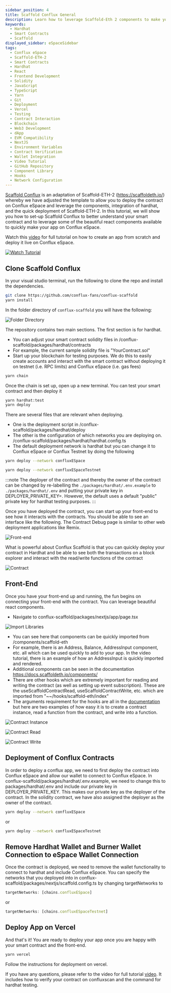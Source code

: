 ```yaml
---
sidebar_position: 4
title: Scaffold Conflux General
description: Learn how to leverage Scaffold-Eth 2 components to make your Conflux App
keywords:
  - Hardhat
  - Smart Contracts
  - Scaffold
displayed_sidebar: eSpaceSidebar
tags:
  - Conflux eSpace
  - Scaffold-ETH-2
  - Smart Contracts
  - Hardhat
  - React
  - Frontend Development
  - Solidity
  - JavaScript
  - TypeScript
  - Yarn
  - Git
  - Deployment
  - Vercel
  - Testing
  - Contract Interaction
  - Blockchain
  - Web3 Development
  - dApp
  - EVM Compatibility
  - NextJS
  - Environment Variables
  - Contract Verification
  - Wallet Integration
  - Video Tutorial
  - GitHub Repository
  - Component Library
  - Hooks
  - Network Configuration
---
```


[Scaffold Conflux](https://github.com/conflux-fans/conflux-scaffold) is an adaptation of Scaffold-ETH-2 (https://scaffoldeth.io/) whereby we have adjusted the template to allow you to deploy the contract on Conflux eSpace and leverage the components, integration of hardhat, and the quick deployment of Scaffold-ETH-2. In this tutorial, we will show you how to set-up Scaffold Conflux to better understand your smart contract and to leverage some of the beautiful react components available to quickly make your app on Conflux eSpace. 

Watch this [video](https://youtu.be/33S0IjGGsQg) for full tutorial on how to create an app from scratch and deploy it live on Conflux eSpace.

[![Watch Tutorial](https://img.youtube.com/vi/33S0IjGGsQg/0.jpg)](https://www.youtube.com/watch?v=33S0IjGGsQg)

## Clone Scaffold Conflux

In your visual studio terminal, run the following to clone the repo and install the dependencies. 

```bash
git clone https://github.com/conflux-fans/conflux-scaffold
yarn install
```
In the folder directory of `conflux-scaffold` you will have the following:

![Folder Directory](../img/CfxScaffoldFolderStructure.png)

The repository contains two main sections. The first section is for hardhat. 
- You can adjust your smart contract solidity files in /conflux-scaffold/packages/hardhat/contracts 
- For example, the current sample solidity file is "YourContract.sol" 
- Start up your blockchain for testing purposes. We do this to easily create accounts and interact with the smart contract without deploying it on testnet (i.e. RPC limits) and Conflux eSpace (i.e. gas fees)

```bash
yarn chain
```

Once the chain is set up, open up a new terminal. You can test your smart contract and then deploy it 

```bash
yarn hardhat:test
yarn deploy
```

There are several files that are relevant when deploying. 

- One is the deployment script in /conflux-scaffold/packages/hardhat/deploy
- The other is the configuration of which networks you are deploying on. /conflux-scaffold/packages/hardhat/hardhat.config.ts
- The default deployment network is hardhat but you can change it to Conflux eSpace or Conflux Testnet by doing the following

```bash
yarn deploy --network confluxESpace
```

```bash
yarn deploy --network confluxESpaceTestnet
```

:::note
The deployer of the contract and thereby the owner of the contract can be changed by re-labelling the `./packages/hardhat/.env.example` to `./packages/hardhat/.env` and putting your private key in DEPLOYER_PRIVATE_KEY=. However, the default uses a default "public" private key for hardhat testing purposes.
:::

Once you have deployed the contract, you can start up your front-end to see how it interacts with the contracts. You should be able to see an interface like the following. The Contract Debug page is similar to other web deployment applications like Remix.

![Front-end](../img/FrontEnd.png)

What is powerful about Conflux Scaffold is that you can quickly deploy your contract in Hardhat and be able to see both the transactions on a block explorer and interact with the read/write functions of the contract

![Contract](../img/ContractInteraction.png)


## Front-End

Once you have your front-end up and running, the fun begins on connecting your front-end with the contract. You can leverage beautiful react components.

- Navigate to conflux-scaffold/packages/nextjs/app/page.tsx

![Import Libraries](../img/Components.png)

- You can see here that components can be quickly imported from /components/scaffold-eth
- For example, there is an Address, Balance, AddressInput component, etc. all which can be used quickly to add to your app. In the video tutorial, there is an example of how an AddressInput is quickly imported and rendered.
- Additional components can be seen in the documentation https://docs.scaffoldeth.io/components/
- There are other hooks which are extremely important for reading and writing the contract (as well as setting up event subscription). These are the useScaffoldContractRead, useScaffoldContractWrite, etc. which are imported from "~~/hooks/scaffold-eth/index"
- The arguments requirement for the hooks are all in the [documentation](https://docs.scaffoldeth.io/components/) but here are two examples of how easy it is to create a contract instance, read a function from the contract, and write into a function.

![Contract Instance](../img/ContractInstance.png)

![Contract Read](../img/ContractRead.png)

![Contract Write](../img/ContractWrite.png)

## Deployment of Conflux Contracts

In order to deploy a conflux app, we need to first deploy the contract into Conflux eSpace and allow our wallet to connect to Conflux eSpace. In conflux-scaffold/packages/hardhat/.env.example, we need to change this to packages/hardhat/.env and include our private key in DEPLOYER_PRIVATE_KEY. This makes our private key as the deployer of the contract. In the solidity contract, we have also assigned the deployer as the owner of the contract.

```bash
yarn deploy --network confluxESpace
```

or 

```bash
yarn deploy --network confluxESpaceTestnet
```

## Remove Hardhat Wallet and Burner Wallet Connection to eSpace Wallet Connection

Once the contract is deployed, we need to remove the wallet functionality to connect to hardhat and include Conflux eSpace. You can specify the networks that you deployed into in conflux-scaffold/packages/nextjs/scaffold.config.ts by changing targetNetworks to 

```javascript
targetNetworks: [chains.confluxESpace]
```

or

```javascript
targetNetworks: [chains.confluxESpaceTestnet]
```

## Deploy App on Vercel

And that's it! You are ready to deploy your app once you are happy with your smart contract and the front-end.

```bash
yarn vercel
```

Follow the instructions for deployment on vercel. 

If you have any questions, please refer to the video for full tutorial [video](https://youtu.be/33S0IjGGsQg). It includes how to verify your contract on confluxscan and the command for hardhat testing.